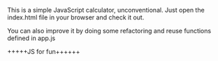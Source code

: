 This is a simple JavaScript calculator, unconventional. Just open the index.html file in your browser and check it out.

You can also improve it by doing some refactoring and reuse functions defined in app.js

+++++JS for fun++++++